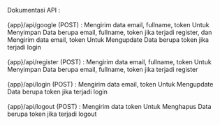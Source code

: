 Dokumentasi API :
<br>
<br>
{app}/api/google (POST) : Mengirim data email, fullname, token Untuk Menyimpan Data berupa email, fullname, token jika terjadi register, dan Mengirim data email, token Untuk Mengupdate Data berupa token jika terjadi login
<br>
<br>
{app}/api/register (POST) : Mengirim data email, fullname, token Untuk Menyimpan Data berupa email, fullname, token jika terjadi register
<br>
<br>
{app}/api/login (POST) : Mengirim data email, token Untuk Mengupdate Data berupa token jika terjadi login
<br>
<br>
{app}/api/logout (POST) : Mengirim data token Untuk Menghapus Data berupa token jika terjadi logout
